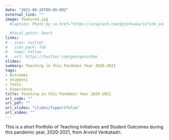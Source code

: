 ```yaml
---
date: "2021-08-20T00:00:00Z"
external_link: ""
image: featured.jpg
  #caption: Photo by <a href="https://unsplash.com/@joshuaearle?utm_source=unsplash&utm_medium=referral&utm_content=creditCopyText">Joshua Earle</a> on <a href="https://unsplash.com/s/photos/journey?utm_source=unsplash&utm_medium=referral&utm_content=creditCopyText">Unsplash</a>
  
  #focal_point: Smart
links:
# - icon: twitter
#   icon_pack: fab
#   name: Follow
#   url: https://twitter.com/georgecushen
slides: 
summary: Teaching in this Pandemic Year 2020-2021
tags:
- Outcomes
- Students
- Tools
- Experience
title: Teaching in this Pandemic Year 2020-2021
url_code: ""
url_pdf: ""
url_slides: "slides/fspportfolio"
url_video: ""
---
```


This is a short Portfolio of Teaching Initiatives and Student Outcomes
during this pandemic year, 2020-2021, from Arvind Venkatadri.
